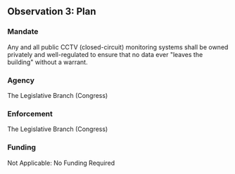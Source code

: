 ## Observation 3: Plan  

### Mandate  

Any and all public CCTV (closed-circuit) monitoring systems shall be owned privately and well-regulated to ensure that no data ever "leaves the building" without a warrant.  

### Agency  

<!-- none, really -->

The Legislative Branch (Congress)

### Enforcement  

The Legislative Branch (Congress)

### Funding  

Not Applicable: No Funding Required  
<!-- Monetarily compensating CCTV owners would create horrendously perverse incentives, turning the U.S. into the very thing we wish to avoid. -->

